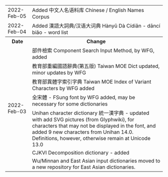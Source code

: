 <table>
  <tr><td>2022-Feb-05</td><td>Added 中文人名语料库 Chinese / English Names Corpus</td></tr>
  <tr><td>2022-Feb-04</td><td>Added 漢語大詞典/汉语大词典 Hànyǔ Dà Cídiǎn - dāncí biǎo - word list</td></tr>
  <tr><th>Date</th><th>Change</th></tr>
  <tr><td rowspan=7>2022-Feb-03</td>
    <td>部件檢索 Component Search Input Method, by WFG, added</td></tr>
    <tr><td>教育部重編國語辭典(第五版) Taiwan MOE Dict updated, minor updates by WFG</td></tr>
    <tr><td>教育部異體字索引字典 Taiwan MOE Index of Variant Characters by WFG added</td></tr>
    <tr><td>全宋體 - FSung font by WFG added, may be necessary for some dictionaries</td></tr>
    <tr><td>Unihan character dictionary 統一漢字典 - updated with add SVG pictures (from Glyphwiki), for characters that may not be displayed in the font, and added 9 new characters from Unihan 14.0.  Definitions, however, otherwise remain at Unicode 13.0</td></tr>
    <tr><td>CJKVI Decomposition dictionary - added</td></tr>
    <tr><td>Wu/Minnan and East Asian input dictionaries moved to a new repository for East Asian dictionaries.</td></tr>
</table>
